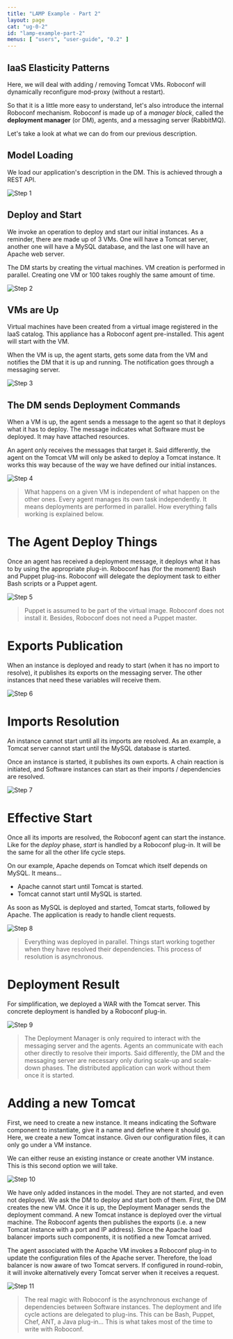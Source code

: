 ```yaml
---
title: "LAMP Example - Part 2"
layout: page
cat: "ug-0-2"
id: "lamp-example-part-2"
menus: [ "users", "user-guide", "0.2" ]
---
```


## IaaS Elasticity Patterns

Here, we will deal with adding / removing Tomcat VMs.
Roboconf will dynamically reconfigure mod-proxy (without a restart).

So that it is a little more easy to understand, let's also introduce the internal
Roboconf mechanism. Roboconf is made up of a *manager block*, called the **deployment manager**
(or DM), agents, and a messaging server (RabbitMQ).

Let's take a look at what we can do from our previous description.


## Model Loading

We load our application's description in the DM.
This is achieved through a REST API.

<img src="/resources/img/LAMP--step-1.jpg" alt="Step 1" class="gs" />


## Deploy and Start

We invoke an operation to deploy and start our initial instances.
As a reminder, there are made up of 3 VMs. One will have a Tomcat server, another one
will have a MySQL database, and the last one will have an Apache web server.

The DM starts by creating the virtual machines.
VM creation is performed in parallel. Creating one VM or 100 takes roughly the same amount of time.

<img src="/resources/img/LAMP--step-2.jpg" alt="Step 2" class="gs" />


## VMs are Up

Virtual machines have been created from a virtual image registered in the IaaS catalog.
This appliance has a Roboconf agent pre-installed. This agent will start with the VM.

When the VM is up, the agent starts, gets some data from the VM and notifies the DM
that it is up and running. The notification goes through a messaging server.

<img src="/resources/img/LAMP--step-3.jpg" alt="Step 3" class="gs" />


## The DM sends Deployment Commands

When a VM is up, the agent sends a message to the agent so that it deploys what it has to deploy.
The message indicates what Software must be deployed. It may have attached resources.

An agent only receives the messages that target it.
Said differently, the agent on the Tomcat VM will only be asked to deploy a Tomcat instance. It
works this way because of the way we have defined our initial instances.

<img src="/resources/img/LAMP--step-4.jpg" alt="Step 4" class="gs" />

> What happens on a given VM is independent of what happen on the other ones.
> Every agent manages its own task independently. It means deployments are performed
> in parallel. How everything falls working is explained below.


# The Agent Deploy Things

Once an agent has received a deployment message, it deploys what it has to by using the appropriate plug-in.
Roboconf has (for the moment) Bash and Puppet plug-ins. Roboconf will delegate the deployment task to either
Bash scripts or a Puppet agent.

<img src="/resources/img/LAMP--step-5.jpg" alt="Step 5" class="gs" />

> Puppet is assumed to be part of the virtual image.
> Roboconf does not install it. Besides, Roboconf does not need a Puppet master.


# Exports Publication

When an instance is deployed and ready to start (when it has no import to resolve),
it publishes its exports on the messaging server.
The other instances that need these variables will receive them.

<img src="/resources/img/LAMP--step-6.jpg" alt="Step 6" class="gs" />


# Imports Resolution

An instance cannot start until all its imports are resolved.
As an example, a Tomcat server cannot start until the MySQL database is started.

Once an instance is started, it publishes its own exports.
A chain reaction is initiated, and Software instances can start as their imports / dependencies are resolved.

<img src="/resources/img/LAMP--step-7.jpg" alt="Step 7" class="gs" />


# Effective Start

Once all its imports are resolved, the Roboconf agent can start the instance.
Like for the *deploy* phase, *start* is handled by a Roboconf plug-in. It will be the same for all the other
life cycle steps.

On our example, Apache depends on Tomcat which itself depends on MySQL.
It means...

* Apache cannot start until Tomcat is started.
* Tomcat cannot start until MySQL is started.

As soon as MySQL is deployed and started, Tomcat starts, followed by Apache.
The application is ready to handle client requests.

<img src="/resources/img/LAMP--step-8.jpg" alt="Step 8" class="gs" />

> Everything was deployed in parallel. Things start working together
> when they have resolved their dependencies. This process of resolution is asynchronous.


# Deployment Result

For simplification, we deployed a WAR with the Tomcat server.
This concrete deployment is handled by a Roboconf plug-in.

<img src="/resources/img/LAMP--step-9.jpg" alt="Step 9" class="gs" />

> The Deployment Manager is only required to interact with the messaging server and the agents.
> Agents an communicate with each other directly to resolve their imports. Said differently, the DM
> and the messaging server are necessary only during scale-up and scale-down phases. The distributed application
> can work without them once it is started.

# Adding a new Tomcat

First, we need to create a new instance.
It means indicating the Software component to instantiate, give it a name and define
where it should go. Here, we create a new Tomcat instance. Given our configuration files,
it can only go under a VM instance.

We can either reuse an existing instance or create another VM instance.
This is this second option we will take.

<img src="/resources/img/LAMP--step-10.jpg" alt="Step 10" class="gs" />


We have only added instances in the model.
They are not started, and even not deployed. We ask the DM to deploy and start both of them.
First, the DM creates the new VM. Once it is up, the Deployment Manager sends the deployment command.
A new Tomcat instance is deployed over the virtual machine. The Roboconf agents then publishes the exports (i.e.
a new Tomcat instance with a port and IP address). Since the Apache load balancer imports such components, it is
notified a new Tomcat arrived.

The agent associated with the Apache VM invokes a Roboconf plug-in to update the configuration files of the
Apache server. Therefore, the load balancer is now aware of two Tomcat servers. If configured in round-robin,
it will invoke alternatively every Tomcat server when it receives a request.

<img src="/resources/img/LAMP--step-11.jpg" alt="Step 11" class="gs" />

> The real magic with Roboconf is the asynchronous exchange of dependencies between Software instances.
> The deployment and life cycle actions are delegated to plug-ins. This can be Bash, Puppet, Chef, ANT, a Java plug-in...
> This is what takes most of the time to write with Roboconf.
